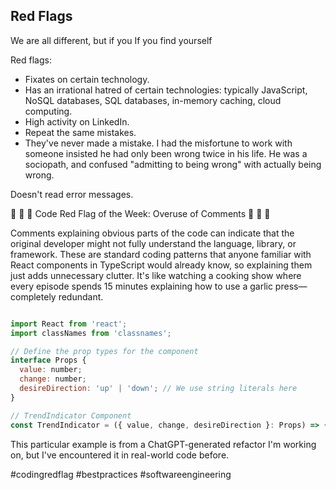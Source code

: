## Red Flags

We are all different, but if you If you find yourself

Red flags:

* Fixates on certain technology.
* Has an irrational hatred of certain technologies: typically JavaScript, NoSQL databases, SQL databases, in-memory caching, cloud computing.
* High activity on LinkedIn.
* Repeat the same mistakes.
* They've never made a mistake. I had the misfortune to work with someone insisted he had only been wrong twice in his life. He was a sociopath, and confused "admitting to being wrong" with actually being wrong.
 
Doesn't read error messages.




🚩 🚩 🚩 Code Red Flag of the Week: Overuse of Comments 🚩 🚩 🚩



Comments explaining obvious parts of the code can indicate that the original developer might not fully understand the language, library, or framework. These are standard coding patterns that anyone familiar with React components in TypeScript would already know, so explaining them just adds unnecessary clutter. It's like watching a cooking show where every episode spends 15 minutes explaining how to use a garlic press—completely redundant.

```javascript

import React from 'react';
import classNames from 'classnames';

// Define the prop types for the component
interface Props {
  value: number;
  change: number;
  desireDirection: 'up' | 'down'; // We use string literals here
}

// TrendIndicator Component
const TrendIndicator = ({ value, change, desireDirection }: Props) => {

```

This particular example is from a ChatGPT-generated refactor I'm working on, but I've encountered it in real-world code before.



#codingredflag #bestpractices #softwareengineering






